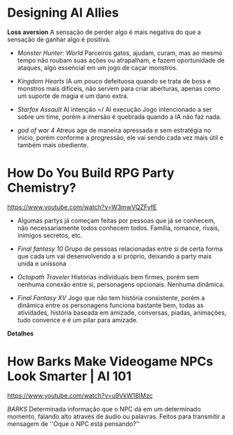 # Designing AI Allies  


 **Loss aversion**
A sensação de perder algo é mais negativa do que a sensação de ganhar algo é positiva. 


- *Monster Hunter: World*
Parceiros gatos, ajudam, curam, mas ao mesmo tempo não roubam suas ações ou atrapalham, e fazem oportunidade de ataques, algo essencial em um jogo de caçar monstros.


- *Kingdom Hearts*
IA um pouco defeituosa quando se trata de boss e monstros mais difíceis, não servem para criar aberturas, apenas como um suporte de magia e um dano extra. 

- *Starfox Assault*
AI intenção =/ AI execução
Jogo intencionado a ser sobre um time, porém a imersão é quebrada quando a IA não faz nada.

- *god of war 4*
Atreus age de maneira apressada e sem estratégia no inicio, porém conforme a progressão, ele vai sendo cada vez mais útil e também mais obediente. 


# How Do You Build RPG Party Chemistry?
https://www.youtube.com/watch?v=W3mwVQZFyfE


-  Algumas partys já começam feitas por pessoas que já se conhecem, não necessariamente todos conhecem todos. Família, romance, rivais, inimigos secretos, etc.


- *Final fantasy 10*
Grupo de pessoas relacionadas entre si de certa forma que cada um vai desenvolvendo a si próprio, deixando a party mais unida e uníssona 

- *Octopath Traveler*
Histórias individuais bem firmes, porém sem nenhuma conexão entre si, personagens opcionais. Nenhuma dinâmica.

- *Final Fantasy XV*
Jogo que não tem história consistente, porém a dinâmica entre os personagens funciona bastante bem, todas as atividades, história baseada em amizade, conversas, piadas, animações, tudo convence e é um pilar para amizade.


**Detalhes**

# How Barks Make Videogame NPCs Look Smarter | AI 101
https://www.youtube.com/watch?v=u9VkW18IMzc


*BARKS*
Determinada informação que o NPC dá em um determinado momento, falando alto através  de áudio ou palavras. Feitos para transmitir a mensagem de ''Oque o NPC está pensando?''


